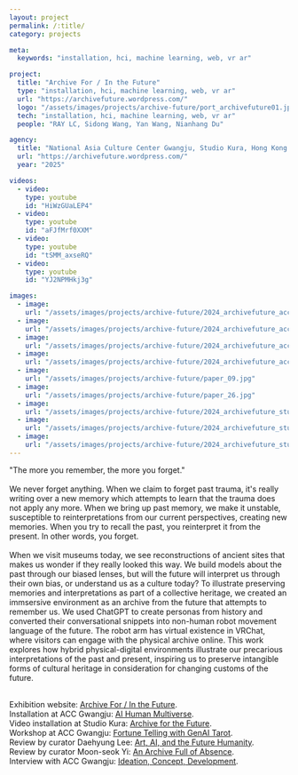 ```yaml
---
layout: project
permalink: /:title/
category: projects

meta:
  keywords: "installation, hci, machine learning, web, vr ar"

project:
  title: "Archive For / In the Future"
  type: "installation, hci, machine learning, web, vr ar"
  url: "https://archivefuture.wordpress.com/"
  logo: "/assets/images/projects/archive-future/port_archivefuture01.jpg"
  tech: "installation, hci, machine learning, web, vr ar"
  people: "RAY LC, Sidong Wang, Yan Wang, Nianhang Du"

agency:
  title: "National Asia Culture Center Gwangju, Studio Kura, Hong Kong Arts Development Council, ISEA"
  url: "https://archivefuture.wordpress.com/"
  year: "2025"

videos:
  - video:
    type: youtube
    id: "HiWzGUaLEP4"
  - video:
    type: youtube
    id: "aFJfMrf0XXM"
  - video:
    type: youtube
    id: "tSMM_axseRQ"
  - video:
    type: youtube
    id: "YJ2NPMHkj3g"

images:
  - image:
    url: "/assets/images/projects/archive-future/2024_archivefuture_acc-30.jpg"
  - image:
    url: "/assets/images/projects/archive-future/2024_archivefuture_acc-02.jpg"
  - image:
    url: "/assets/images/projects/archive-future/2024_archivefuture_acc-52.jpg"
  - image:
    url: "/assets/images/projects/archive-future/2024_archivefuture_acc-60.jpg"
  - image:
    url: "/assets/images/projects/archive-future/paper_09.jpg"
  - image:
    url: "/assets/images/projects/archive-future/paper_26.jpg"
  - image:
    url: "/assets/images/projects/archive-future/2024_archivefuture_studiokura-30.jpg"
  - image:
    url: "/assets/images/projects/archive-future/2024_archivefuture_studiokura-44.jpg"
  - image:
    url: "/assets/images/projects/archive-future/2024_archivefuture_studiokura-33.jpg"
---
```

<p>
"The more you remember, the more you forget."<br><br>
We never forget anything. When we claim to forget past trauma, it's really writing over a new memory which attempts to learn that the trauma does not apply any more. When we bring up past memory, we make it unstable, susceptible to reinterpretations from our current perspectives, creating new memories. When you try to recall the past, you reinterpret it from the present. In other words, you forget.<br><br>
When we visit museums today, we see reconstructions of ancient sites that makes us wonder if they really looked this way. We build models about the past through our biased lenses, but will the future will interpret us through their own bias, or understand us as a culture today? To illustrate preserving memories and interpretations as part of a collective heritage, we created an immsersive environment as an archive from the future that attempts to remember us. We used ChatGPT to create personas from history and converted their conversational snippets into non-human robot movement language of the future. The robot arm has virtual existence in VRChat, where visitors can engage with the physical archive online. This work explores how hybrid physical-digital environments illustrate our precarious interpretations of the past and present, inspiring us to preserve intangible forms of cultural heritage in consideration for changing customs of the future.<br><br>

Exhibition website: <a href="https://archivefuture.wordpress.com/"><u>Archive For / In the Future</u></a>.<br>
Installation at ACC Gwangju: <a href="https://www.acc.go.kr/main/event.do?PID=0302&action=Read&bnkey=EM_0000007929"><u>AI Human Multiverse</u></a>.<br>
Video installation at Studio Kura: <a href="https://youtu.be/E5QK3B7mHXc"><u>Archive for the Future</u></a>.<br>
Workshop at ACC Gwangju: <a href="https://www.acc.go.kr/main/event.do?PID=0302&action=Read&bnkey=EM_0000007943"><u>Fortune Telling with GenAI Tarot</u></a>.<br>
Review by curator Daehyung Lee: <a href="https://archivefuture.wordpress.com/review-lee/"><u>Art, AI, and the Future Humanity</u></a>.<br>
Review by curator Moon-seok Yi: <a href="https://archivefuture.wordpress.com/review-yi/"><u>An Archive Full of Absence</u></a>.<br>
Interview with ACC Gwangju: <a href="https://youtu.be/aFJfMrf0XXM"><u>Ideation, Concept, Development</u></a>.
</p>
